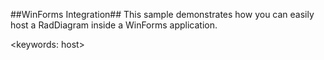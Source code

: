 ##WinForms Integration##
This sample demonstrates how you can easily host a RadDiagram inside a WinForms application.

<keywords: host>
